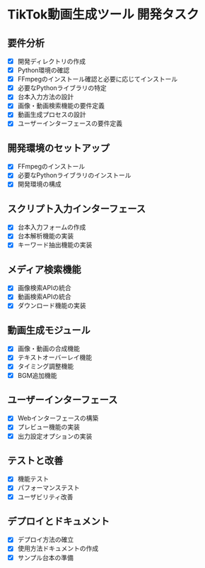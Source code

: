 # TikTok動画生成ツール 開発タスク

## 要件分析
- [x] 開発ディレクトリの作成
- [x] Python環境の確認
- [x] FFmpegのインストール確認と必要に応じてインストール
- [x] 必要なPythonライブラリの特定
- [x] 台本入力方法の設計
- [x] 画像・動画検索機能の要件定義
- [x] 動画生成プロセスの設計
- [x] ユーザーインターフェースの要件定義

## 開発環境のセットアップ
- [x] FFmpegのインストール
- [x] 必要なPythonライブラリのインストール
- [x] 開発環境の構成

## スクリプト入力インターフェース
- [x] 台本入力フォームの作成
- [x] 台本解析機能の実装
- [x] キーワード抽出機能の実装

## メディア検索機能
- [x] 画像検索APIの統合
- [x] 動画検索APIの統合
- [x] ダウンロード機能の実装

## 動画生成モジュール
- [x] 画像・動画の合成機能
- [x] テキストオーバーレイ機能
- [x] タイミング調整機能
- [x] BGM追加機能

## ユーザーインターフェース
- [x] Webインターフェースの構築
- [x] プレビュー機能の実装
- [x] 出力設定オプションの実装

## テストと改善
- [x] 機能テスト
- [x] パフォーマンステスト
- [x] ユーザビリティ改善

## デプロイとドキュメント
- [x] デプロイ方法の確立
- [x] 使用方法ドキュメントの作成
- [x] サンプル台本の準備
